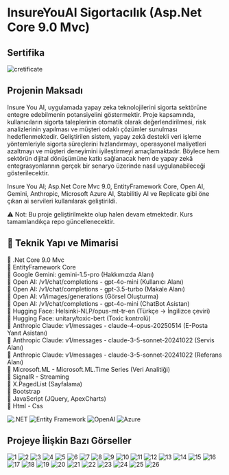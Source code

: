 # InsureYouAI Sigortacılık (Asp.Net Core 9.0 Mvc)

## Sertifika
![cretificate](https://udemy-certificate.s3.amazonaws.com/image/UC-62ed97af-088b-44a8-90ac-a0457fefab07.jpg?v=1757796730000)

## Projenin Maksadı
Insure You AI, uygulamada yapay zeka teknolojilerini sigorta sektörüne entegre edebilmenin potansiyelini göstermektir. Proje kapsamında, kullanıcıların sigorta taleplerinin otomatik olarak değerlendirilmesi, risk analizlerinin yapılması ve müşteri odaklı çözümler sunulması hedeflenmektedir. Geliştirilen sistem, yapay zekâ destekli veri işleme yöntemleriyle sigorta süreçlerini hızlandırmayı, operasyonel maliyetleri azaltmayı ve müşteri deneyimini iyileştirmeyi amaçlamaktadır. Böylece hem sektörün dijital dönüşümüne katkı sağlanacak hem de yapay zekâ entegrasyonlarının gerçek bir senaryo üzerinde nasıl uygulanabileceği gösterilecektir.

Insure You AI; Asp.Net Core Mvc 9.0, EntityFramework Core, Open AI, Gemini, Anthropic, Microsoft Azure AI, Stabilitiy AI ve Replicate gibi öne çıkan ai servileri kullanılarak geliştirildi.

⚠️ Not: Bu proje geliştirilmekte olup halen devam etmektedir. Kurs tamamlandıkça repo güncellenecektir.

## 🔧 Teknik Yapı ve Mimarisi
💎 .Net Core 9.0 Mvc <br />
💎 EntityFramework Core <br />
💎 Google Gemini: gemini-1.5-pro (Hakkımızda Alanı) <br />
💎 Open AI: /v1/chat/completions - gpt-4o-mini (Kullanıcı Alanı) <br />
💎 Open AI: /v1/chat/completions - gpt-3.5-turbo (Makale Alanı) <br />
💎 Open AI: v1/images/generations (Görsel Oluşturma) <br />
💎 Open AI: /v1/chat/completions - gpt-4o-mini (ChatBot Asistan) <br />
💎 Hugging Face: Helsinki-NLP/opus-mt-tr-en (Türkçe → İngilizce çeviri) <br />
💎 Hugging Face: unitary/toxic-bert (Toxic kontrolü) <br />
💎 Anthropic Claude: v1/messages - claude-4-opus-20250514 (E-Posta Yanıt Asistanı) <br />
💎 Anthropic Claude: v1/messages - claude-3-5-sonnet-20241022 (Servis Alanı) <br />
💎 Anthropic Claude: v1/messages - claude-3-5-sonnet-20241022 (Referans Alanı) <br />
💎 Microsoft.ML - Microsoft.ML.Time Series (Veri Analitiği) <br />
💎 SignalR - Streaming <br />
💎 X.PagedList (Sayfalama) <br />
💎 Bootstrap <br />
💎 JavaScript (JQuery, ApexCharts) <br />
💎 Html - Css <br />

![.NET](https://img.shields.io/badge/.NET%209.0-purple?logo=dotnet)
![Entity Framework](https://img.shields.io/badge/EntityFrameworkCore-green)
![OpenAI](https://img.shields.io/badge/OpenAI-API-blue?logo=openai)
![Azure](https://img.shields.io/badge/Azure-AI-blue?logo=microsoftazure)

## Projeye İlişkin Bazı Görseller

![1](https://github.com/hasan-bozkus/InsureYouAI/blob/master/wwwroot/images/Ekran%20g%C3%B6r%C3%BCnt%C3%BCs%C3%BC%202025-09-14%20201439.png)
![2](https://github.com/hasan-bozkus/InsureYouAI/blob/master/wwwroot/images/Ekran%20g%C3%B6r%C3%BCnt%C3%BCs%C3%BC%202025-09-14%20201834.png)
![3](https://github.com/hasan-bozkus/InsureYouAI/blob/master/wwwroot/images/Ekran%20g%C3%B6r%C3%BCnt%C3%BCs%C3%BC%202025-09-14%20201854.png)
![4](https://github.com/hasan-bozkus/InsureYouAI/blob/master/wwwroot/images/Ekran%20g%C3%B6r%C3%BCnt%C3%BCs%C3%BC%202025-09-14%20203015.png)
![5](https://github.com/hasan-bozkus/InsureYouAI/blob/master/wwwroot/images/Ekran%20g%C3%B6r%C3%BCnt%C3%BCs%C3%BC%202025-09-14%20203039.png)
![6](https://github.com/hasan-bozkus/InsureYouAI/blob/master/wwwroot/images/Ekran%20g%C3%B6r%C3%BCnt%C3%BCs%C3%BC%202025-09-14%20203056.png)
![7](https://github.com/hasan-bozkus/InsureYouAI/blob/master/wwwroot/images/Ekran%20g%C3%B6r%C3%BCnt%C3%BCs%C3%BC%202025-09-14%20203119.png)
![8](https://github.com/hasan-bozkus/InsureYouAI/blob/master/wwwroot/images/Ekran%20g%C3%B6r%C3%BCnt%C3%BCs%C3%BC%202025-09-14%20203138.png)
![9](https://github.com/hasan-bozkus/InsureYouAI/blob/master/wwwroot/images/Ekran%20g%C3%B6r%C3%BCnt%C3%BCs%C3%BC%202025-09-14%20203159.png)
![10](https://github.com/hasan-bozkus/InsureYouAI/blob/master/wwwroot/images/Ekran%20g%C3%B6r%C3%BCnt%C3%BCs%C3%BC%202025-09-14%20203337.png)
![11](https://github.com/hasan-bozkus/InsureYouAI/blob/master/wwwroot/images/Ekran%20g%C3%B6r%C3%BCnt%C3%BCs%C3%BC%202025-09-14%20204435.png)
![12](https://github.com/hasan-bozkus/InsureYouAI/blob/master/wwwroot/images/Ekran%20g%C3%B6r%C3%BCnt%C3%BCs%C3%BC%202025-09-14%20204504.png)
![13](https://github.com/hasan-bozkus/InsureYouAI/blob/master/wwwroot/images/Ekran%20g%C3%B6r%C3%BCnt%C3%BCs%C3%BC%202025-09-14%20204526.png)
![14](https://github.com/hasan-bozkus/InsureYouAI/blob/master/wwwroot/images/Ekran%20g%C3%B6r%C3%BCnt%C3%BCs%C3%BC%202025-09-14%20204801.png)
![15](https://github.com/hasan-bozkus/InsureYouAI/blob/master/wwwroot/images/Ekran%20g%C3%B6r%C3%BCnt%C3%BCs%C3%BC%202025-09-14%20205145.png)
![16](https://github.com/hasan-bozkus/InsureYouAI/blob/master/wwwroot/images/Ekran%20g%C3%B6r%C3%BCnt%C3%BCs%C3%BC%202025-09-14%20205203.png)
![17](https://github.com/hasan-bozkus/InsureYouAI/blob/master/wwwroot/images/Ekran%20g%C3%B6r%C3%BCnt%C3%BCs%C3%BC%202025-09-15%20132802.png)
![18](https://github.com/hasan-bozkus/InsureYouAI/blob/master/wwwroot/images/Ekran%20g%C3%B6r%C3%BCnt%C3%BCs%C3%BC%202025-09-15%20132907.png)
![19](https://github.com/hasan-bozkus/InsureYouAI/blob/master/wwwroot/images/Ekran%20g%C3%B6r%C3%BCnt%C3%BCs%C3%BC%202025-09-16%20101437.png)
![20](https://github.com/hasan-bozkus/InsureYouAI/blob/master/wwwroot/images/Ekran%20g%C3%B6r%C3%BCnt%C3%BCs%C3%BC%202025-09-16%20101710.png)
![21](https://github.com/hasan-bozkus/InsureYouAI/blob/master/wwwroot/images/Ekran%20g%C3%B6r%C3%BCnt%C3%BCs%C3%BC%202025-09-16%20101739.png)
![22](https://github.com/hasan-bozkus/InsureYouAI/blob/master/wwwroot/images/Ekran%20g%C3%B6r%C3%BCnt%C3%BCs%C3%BC%202025-09-16%20101759.png)
![23](https://github.com/hasan-bozkus/InsureYouAI/blob/master/wwwroot/images/Ekran%20g%C3%B6r%C3%BCnt%C3%BCs%C3%BC%202025-09-16%20101815.png)
![24](https://github.com/hasan-bozkus/InsureYouAI/blob/master/wwwroot/images/Ekran%20g%C3%B6r%C3%BCnt%C3%BCs%C3%BC%202025-09-16%20101832.png)
![25](https://github.com/hasan-bozkus/InsureYouAI/blob/master/wwwroot/images/Ekran%20g%C3%B6r%C3%BCnt%C3%BCs%C3%BC%202025-09-16%20101856.png)
![26](https://github.com/hasan-bozkus/InsureYouAI/blob/master/wwwroot/images/2025-09-11_10-06-35.png)

